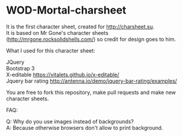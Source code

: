 # WOD-Mortal-charsheet

It is the first character sheet, created for http://charsheet.su.   
It is based on Mr Gone's character sheets (http://mrgone.rocksolidshells.com/) so credit for design goes to him.

What I used for this character sheet:

JQuery   
Bootstrap 3   
X-editable https://vitalets.github.io/x-editable/   
Jquery bar rating http://antenna.io/demo/jquery-bar-rating/examples/   

You are free to fork this repository, make pull requests and make new character sheets.

FAQ:


Q: Why do you use images instead of backgrounds?   
A: Because otherwise browsers don't allow to print background.   

